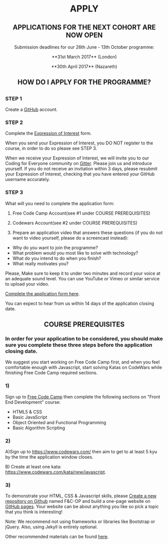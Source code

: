 <h1 align='center'>APPLY</h1>

<h2 align='center'>APPLICATIONS FOR THE NEXT COHORT ARE NOW OPEN</h2>

<p align='center'>Submission deadlines for our 26th June - 13th October programme:</p>

<p align='center'>**31st March 2017** (London)</p>
<p align='center'>**30th April 2017** (Nazareth)</p>

<h2 align='center'> HOW DO I APPLY FOR THE PROGRAMME?<h2>

### STEP 1

  Create a [GitHub](https://www.github.com) account.

### STEP 2

  Complete the [Expression of Interest](http://www.foundersandcoders.com/apply/interest.html) form.


  When you send your Expression of Interest, you DO NOT register to the course, in order to do so please see STEP 3.

  When we receive your Expression of Interest, we will invite you to our Coding for Everyone community on [Gitter](https://gitter.im/codingforeveryone). Please join us and introduce yourself.
  If you do not receive an invitation within 3 days, please resubmit your Expression of Interest, checking that you have entered your GitHub username accurately.


### STEP 3
  What will you need to complete the application form:

  1) Free Code Camp Account(see #1 under COURSE PREREQUISITES)

  2) Codewars Account(see #2 under COURSE PREREQUISITES)

  3) Prepare an application video that answers these questions (if you do not want to video yourself, please do a screencast instead):

   + Why do you want to join the programme?
   + What problem would you most like to solve with technology?
   + What do you intend to do when you finish?
   + What really motivates you?


  Please, Make sure to keep it to under two minutes and record your voice at an adequate sound level.
  You can use YouTube or Vimeo or similar service to upload your video.

  [Complete the application form here](https://goo.gl/ENPIlD).

  You can expect to hear from us within 14 days of the application closing date.

<h2 align='center'>COURSE PREREQUISITES</h2>
<h3> In order for your application to be considered, you should make sure you complete these three steps before the application closing date.</h3>
We suggest you start working on Free Code Camp first, and when you feel comfortable enough with Javascript,  start solving Katas on CodeWars while finishing Free Code Camp required sections.

### 1)

  Sign up to [Free Code Camp](http://www.freecodecamp.com/) then complete the following sections on "Front End Development" course:
  + HTML5 & CSS
  + Basic JavaScript
  + Object Oriented and Functional Programming
  + Basic Algorithm Scripting

### 2)

  A)Sign up to https://www.codewars.com/ then aim to get to at least 5 kyu by the time the application window closes.

  B) Create at least one kata: https://www.codewars.com/kata/new/javascript.

### 3)
  To demonstrate your HTML, CSS & Javascript skills, please
  [Create a new repository on Github](https://help.github.com/articles/create-a-repo/) named F&C-OP and build a one-page website on [GitHub pages](https://pages.github.com/). Your website can be about anything you like so pick a topic that you think is interesting!

  Note: We recommend not using frameworks or libraries like Bootstrap or jQuery. Also, using Jekyll is entirely optional.

  Other recommended materials can be found [here](https://github.com/foundersandcoders/recommended-materials).

